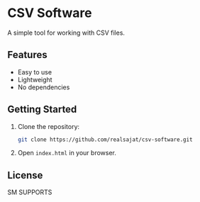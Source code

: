 # CSV Software

A simple tool for working with CSV files.

## Features
- Easy to use
- Lightweight
- No dependencies

## Getting Started
1. Clone the repository:
   ```sh
   git clone https://github.com/realsajat/csv-software.git
   ```
2. Open `index.html` in your browser.

## License
SM SUPPORTS
